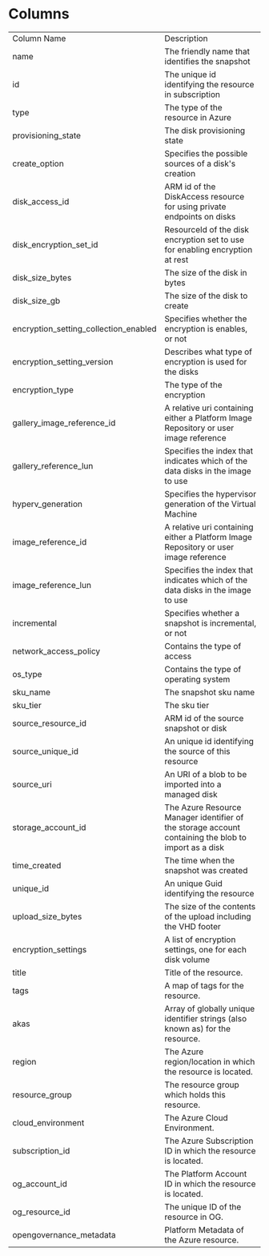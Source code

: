 # Columns  

<table>
	<tr><td>Column Name</td><td>Description</td></tr>
	<tr><td>name</td><td>The friendly name that identifies the snapshot</td></tr>
	<tr><td>id</td><td>The unique id identifying the resource in subscription</td></tr>
	<tr><td>type</td><td>The type of the resource in Azure</td></tr>
	<tr><td>provisioning_state</td><td>The disk provisioning state</td></tr>
	<tr><td>create_option</td><td>Specifies the possible sources of a disk&#39;s creation</td></tr>
	<tr><td>disk_access_id</td><td>ARM id of the DiskAccess resource for using private endpoints on disks</td></tr>
	<tr><td>disk_encryption_set_id</td><td>ResourceId of the disk encryption set to use for enabling encryption at rest</td></tr>
	<tr><td>disk_size_bytes</td><td>The size of the disk in bytes</td></tr>
	<tr><td>disk_size_gb</td><td>The size of the disk to create</td></tr>
	<tr><td>encryption_setting_collection_enabled</td><td>Specifies whether the encryption is enables, or not</td></tr>
	<tr><td>encryption_setting_version</td><td>Describes what type of encryption is used for the disks</td></tr>
	<tr><td>encryption_type</td><td>The type of the encryption</td></tr>
	<tr><td>gallery_image_reference_id</td><td>A relative uri containing either a Platform Image Repository or user image reference</td></tr>
	<tr><td>gallery_reference_lun</td><td>Specifies the index that indicates which of the data disks in the image to use</td></tr>
	<tr><td>hyperv_generation</td><td>Specifies the hypervisor generation of the Virtual Machine</td></tr>
	<tr><td>image_reference_id</td><td>A relative uri containing either a Platform Image Repository or user image reference</td></tr>
	<tr><td>image_reference_lun</td><td>Specifies the index that indicates which of the data disks in the image to use</td></tr>
	<tr><td>incremental</td><td>Specifies whether a snapshot is incremental, or not</td></tr>
	<tr><td>network_access_policy</td><td>Contains the type of access</td></tr>
	<tr><td>os_type</td><td>Contains the type of operating system</td></tr>
	<tr><td>sku_name</td><td>The snapshot sku name</td></tr>
	<tr><td>sku_tier</td><td>The sku tier</td></tr>
	<tr><td>source_resource_id</td><td>ARM id of the source snapshot or disk</td></tr>
	<tr><td>source_unique_id</td><td>An unique id identifying the source of this resource</td></tr>
	<tr><td>source_uri</td><td>An URI of a blob to be imported into a managed disk</td></tr>
	<tr><td>storage_account_id</td><td>The Azure Resource Manager identifier of the storage account containing the blob to import as a disk</td></tr>
	<tr><td>time_created</td><td>The time when the snapshot was created</td></tr>
	<tr><td>unique_id</td><td>An unique Guid identifying the resource</td></tr>
	<tr><td>upload_size_bytes</td><td>The size of the contents of the upload including the VHD footer</td></tr>
	<tr><td>encryption_settings</td><td>A list of encryption settings, one for each disk volume</td></tr>
	<tr><td>title</td><td>Title of the resource.</td></tr>
	<tr><td>tags</td><td>A map of tags for the resource.</td></tr>
	<tr><td>akas</td><td>Array of globally unique identifier strings (also known as) for the resource.</td></tr>
	<tr><td>region</td><td>The Azure region/location in which the resource is located.</td></tr>
	<tr><td>resource_group</td><td>The resource group which holds this resource.</td></tr>
	<tr><td>cloud_environment</td><td>The Azure Cloud Environment.</td></tr>
	<tr><td>subscription_id</td><td>The Azure Subscription ID in which the resource is located.</td></tr>
	<tr><td>og_account_id</td><td>The Platform Account ID in which the resource is located.</td></tr>
	<tr><td>og_resource_id</td><td>The unique ID of the resource in OG.</td></tr>
	<tr><td>opengovernance_metadata</td><td>Platform Metadata of the Azure resource.</td></tr>
</table>